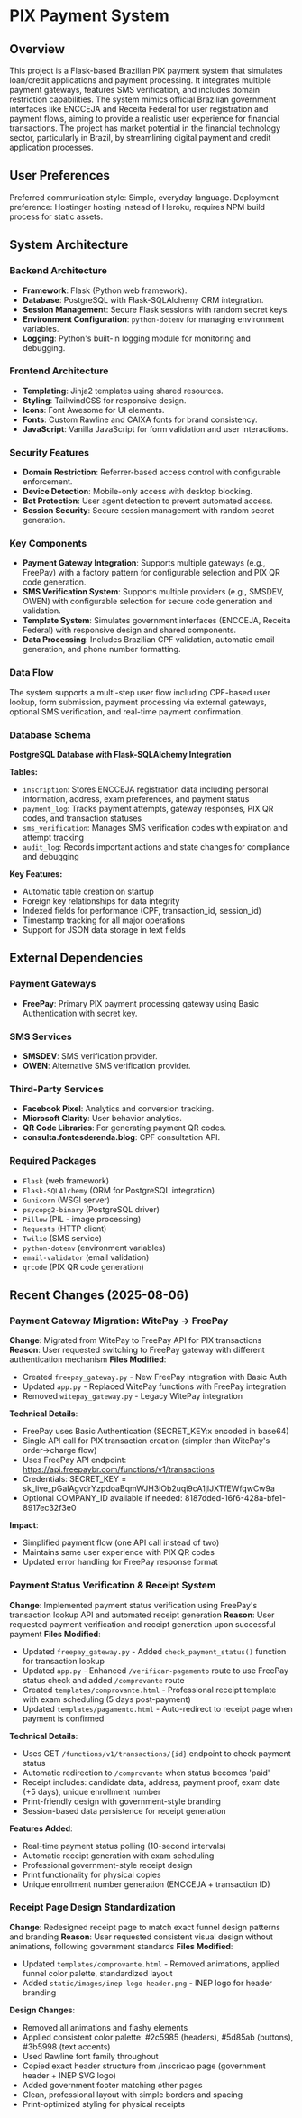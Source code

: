 # PIX Payment System

## Overview
This project is a Flask-based Brazilian PIX payment system that simulates loan/credit applications and payment processing. It integrates multiple payment gateways, features SMS verification, and includes domain restriction capabilities. The system mimics official Brazilian government interfaces like ENCCEJA and Receita Federal for user registration and payment flows, aiming to provide a realistic user experience for financial transactions. The project has market potential in the financial technology sector, particularly in Brazil, by streamlining digital payment and credit application processes.

## User Preferences
Preferred communication style: Simple, everyday language.
Deployment preference: Hostinger hosting instead of Heroku, requires NPM build process for static assets.

## System Architecture

### Backend Architecture
- **Framework**: Flask (Python web framework).
- **Database**: PostgreSQL with Flask-SQLAlchemy ORM integration.
- **Session Management**: Secure Flask sessions with random secret keys.
- **Environment Configuration**: `python-dotenv` for managing environment variables.
- **Logging**: Python's built-in logging module for monitoring and debugging.

### Frontend Architecture
- **Templating**: Jinja2 templates using shared resources.
- **Styling**: TailwindCSS for responsive design.
- **Icons**: Font Awesome for UI elements.
- **Fonts**: Custom Rawline and CAIXA fonts for brand consistency.
- **JavaScript**: Vanilla JavaScript for form validation and user interactions.

### Security Features
- **Domain Restriction**: Referrer-based access control with configurable enforcement.
- **Device Detection**: Mobile-only access with desktop blocking.
- **Bot Protection**: User agent detection to prevent automated access.
- **Session Security**: Secure session management with random secret generation.

### Key Components
- **Payment Gateway Integration**: Supports multiple gateways (e.g., FreePay) with a factory pattern for configurable selection and PIX QR code generation.
- **SMS Verification System**: Supports multiple providers (e.g., SMSDEV, OWEN) with configurable selection for secure code generation and validation.
- **Template System**: Simulates government interfaces (ENCCEJA, Receita Federal) with responsive design and shared components.
- **Data Processing**: Includes Brazilian CPF validation, automatic email generation, and phone number formatting.

### Data Flow
The system supports a multi-step user flow including CPF-based user lookup, form submission, payment processing via external gateways, optional SMS verification, and real-time payment confirmation.

### Database Schema
**PostgreSQL Database with Flask-SQLAlchemy Integration**

**Tables:**
- `inscription`: Stores ENCCEJA registration data including personal information, address, exam preferences, and payment status
- `payment_log`: Tracks payment attempts, gateway responses, PIX QR codes, and transaction statuses
- `sms_verification`: Manages SMS verification codes with expiration and attempt tracking
- `audit_log`: Records important actions and state changes for compliance and debugging

**Key Features:**
- Automatic table creation on startup
- Foreign key relationships for data integrity
- Indexed fields for performance (CPF, transaction_id, session_id)
- Timestamp tracking for all major operations
- Support for JSON data storage in text fields

## External Dependencies

### Payment Gateways
- **FreePay**: Primary PIX payment processing gateway using Basic Authentication with secret key.

### SMS Services
- **SMSDEV**: SMS verification provider.
- **OWEN**: Alternative SMS verification provider.

### Third-Party Services
- **Facebook Pixel**: Analytics and conversion tracking.
- **Microsoft Clarity**: User behavior analytics.
- **QR Code Libraries**: For generating payment QR codes.
- **consulta.fontesderenda.blog**: CPF consultation API.

### Required Packages
- `Flask` (web framework)
- `Flask-SQLAlchemy` (ORM for PostgreSQL integration)
- `Gunicorn` (WSGI server)
- `psycopg2-binary` (PostgreSQL driver)
- `Pillow` (PIL - image processing)
- `Requests` (HTTP client)
- `Twilio` (SMS service)
- `python-dotenv` (environment variables)
- `email-validator` (email validation)
- `qrcode` (PIX QR code generation)

## Recent Changes (2025-08-06)

### Payment Gateway Migration: WitePay → FreePay
**Change**: Migrated from WitePay to FreePay API for PIX transactions
**Reason**: User requested switching to FreePay gateway with different authentication mechanism
**Files Modified**:
- Created `freepay_gateway.py` - New FreePay integration with Basic Auth
- Updated `app.py` - Replaced WitePay functions with FreePay integration
- Removed `witepay_gateway.py` - Legacy WitePay integration

**Technical Details**:
- FreePay uses Basic Authentication (SECRET_KEY:x encoded in base64)
- Single API call for PIX transaction creation (simpler than WitePay's order→charge flow)
- Uses FreePay API endpoint: https://api.freepaybr.com/functions/v1/transactions
- Credentials: SECRET_KEY = sk_live_pGalAgvdrYzpdoaBqmWJH3iOb2uqi9cA1jlJXTfEWfqwCw9a
- Optional COMPANY_ID available if needed: 8187dded-16f6-428a-bfe1-8917ec32f3e0

**Impact**: 
- Simplified payment flow (one API call instead of two)
- Maintains same user experience with PIX QR codes
- Updated error handling for FreePay response format

### Payment Status Verification & Receipt System
**Change**: Implemented payment status verification using FreePay's transaction lookup API and automated receipt generation
**Reason**: User requested payment verification and receipt generation upon successful payment
**Files Modified**:
- Updated `freepay_gateway.py` - Added `check_payment_status()` function for transaction lookup
- Updated `app.py` - Enhanced `/verificar-pagamento` route to use FreePay status check and added `/comprovante` route
- Created `templates/comprovante.html` - Professional receipt template with exam scheduling (5 days post-payment)
- Updated `templates/pagamento.html` - Auto-redirect to receipt page when payment is confirmed

**Technical Details**:
- Uses GET `/functions/v1/transactions/{id}` endpoint to check payment status
- Automatic redirection to `/comprovante` when status becomes 'paid'
- Receipt includes: candidate data, address, payment proof, exam date (+5 days), unique enrollment number
- Print-friendly design with government-style branding
- Session-based data persistence for receipt generation

**Features Added**:
- Real-time payment status polling (10-second intervals)
- Automatic receipt generation with exam scheduling
- Professional government-style receipt design
- Print functionality for physical copies
- Unique enrollment number generation (ENCCEJA + transaction ID)

### Receipt Page Design Standardization
**Change**: Redesigned receipt page to match exact funnel design patterns and branding
**Reason**: User requested consistent visual design without animations, following government standards
**Files Modified**:
- Updated `templates/comprovante.html` - Removed animations, applied funnel color palette, standardized layout
- Added `static/images/inep-logo-header.png` - INEP logo for header branding

**Design Changes**:
- Removed all animations and flashy elements
- Applied consistent color palette: #2c5985 (headers), #5d85ab (buttons), #3b5998 (text accents)
- Used Rawline font family throughout
- Copied exact header structure from /inscricao page (government header + INEP SVG logo)
- Added government footer matching other pages
- Clean, professional layout with simple borders and spacing
- Print-optimized styling for physical receipts